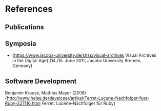 
References
==========

## Publications

## Symposia

* {https://www.jacobs-university.de/shss/visual-archives Visual Archives in the Digital Age} (14./15. June 2011, Jacobs University Bremen, Germany)

## Software Development 

Benjamin Krause, Mathias Meyer (2008) {http://www.heise.de/developer/artikel/Ferret-Lucene-Nachfolger-fuer-Ruby-227116.html Ferret: Lucene-Nachfolger für Ruby}
